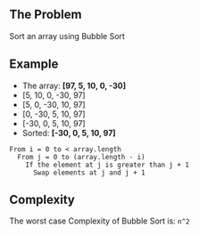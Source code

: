 ## The Problem
Sort an array using Bubble Sort

## Example
- The array: **[97, 5, 10, 0, -30]**
- [5, 10, 0, -30, 97]
- [5, 0, -30, 10, 97]
- [0, -30, 5, 10, 97]
- [-30, 0, 5, 10, 97]
- Sorted: **[-30, 0, 5, 10, 97]**

```
From i = 0 to < array.length
  From j = 0 to (array.length - i)
    If the element at j is greater than j + 1
      Swap elements at j and j + 1
```

## Complexity
The worst case Complexity of Bubble Sort is: ```n^2```
